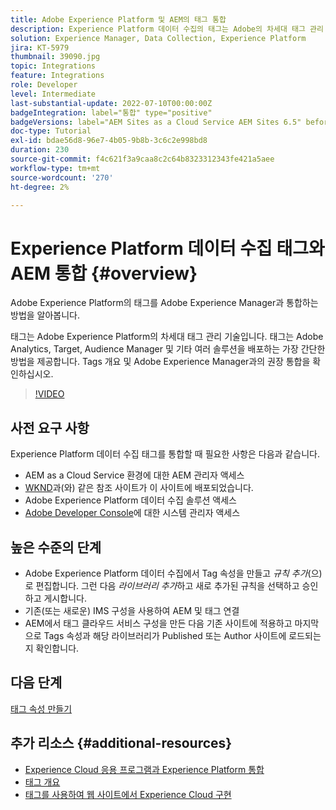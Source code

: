 ```yaml
---
title: Adobe Experience Platform 및 AEM의 태그 통합
description: Experience Platform 데이터 수집의 태그는 Adobe의 차세대 태그 관리 솔루션이며 Adobe Analytics, Target, Audience Manager 및 기타 다양한 솔루션을 배포하는 최고의 방법입니다. Adobe Experience Platform의 태그에 대한 개요 및 Adobe Experience Manager과의 권장 통합을 확인하십시오.
solution: Experience Manager, Data Collection, Experience Platform
jira: KT-5979
thumbnail: 39090.jpg
topic: Integrations
feature: Integrations
role: Developer
level: Intermediate
last-substantial-update: 2022-07-10T00:00:00Z
badgeIntegration: label="통합" type="positive"
badgeVersions: label="AEM Sites as a Cloud Service AEM Sites 6.5" before-title="false"
doc-type: Tutorial
exl-id: bdae56d8-96e7-4b05-9b8b-3c6c2e998bd8
duration: 230
source-git-commit: f4c621f3a9caa8c2c64b8323312343fe421a5aee
workflow-type: tm+mt
source-wordcount: '270'
ht-degree: 2%

---
```


# Experience Platform 데이터 수집 태그와 AEM 통합 {#overview}

Adobe Experience Platform의 태그를 Adobe Experience Manager과 통합하는 방법을 알아봅니다.

태그는 Adobe Experience Platform의 차세대 태그 관리 기술입니다. 태그는 Adobe Analytics, Target, Audience Manager 및 기타 여러 솔루션을 배포하는 가장 간단한 방법을 제공합니다. Tags 개요 및 Adobe Experience Manager과의 권장 통합을 확인하십시오.

>[!VIDEO](https://video.tv.adobe.com/v/3417061?quality=12&learn=on)

## 사전 요구 사항

Experience Platform 데이터 수집 태그를 통합할 때 필요한 사항은 다음과 같습니다.

+ AEM as a Cloud Service 환경에 대한 AEM 관리자 액세스
+ [WKND](https://github.com/adobe/aem-guides-wknd)과(와) 같은 참조 사이트가 이 사이트에 배포되었습니다.
+ Adobe Experience Platform 데이터 수집 솔루션 액세스
+ [Adobe Developer Console](https://developer.adobe.com/developer-console/)에 대한 시스템 관리자 액세스


## 높은 수준의 단계

+ Adobe Experience Platform 데이터 수집에서 Tag 속성을 만들고 _규칙 추가_(으)로 편집합니다. 그런 다음 _라이브러리 추가_&#x200B;하고 새로 추가된 규칙을 선택하고 승인하고 게시합니다.
+ 기존(또는 새로운) IMS 구성을 사용하여 AEM 및 태그 연결
+ AEM에서 태그 클라우드 서비스 구성을 만든 다음 기존 사이트에 적용하고 마지막으로 Tags 속성과 해당 라이브러리가 Published 또는 Author 사이트에 로드되는지 확인합니다.

## 다음 단계

[태그 속성 만들기](create-tag-property.md)

## 추가 리소스 {#additional-resources}

+ [Experience Cloud 응용 프로그램과 Experience Platform 통합](https://experienceleague.adobe.com/docs/platform-learn/tutorials/intro-to-platform/integrations-with-experience-cloud-applications.html)
+ [태그 개요](https://experienceleague.adobe.com/docs/experience-platform/tags/home.html)
+ [태그를 사용하여 웹 사이트에서 Experience Cloud 구현](https://experienceleague.adobe.com/docs/platform-learn/implement-in-websites/overview.html)
